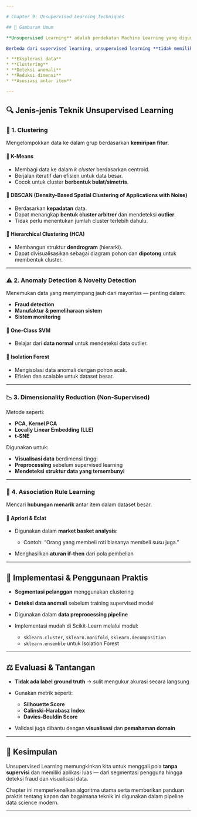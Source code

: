 ```yaml
---

# Chapter 9: Unsupervised Learning Techniques

## 🎯 Gambaran Umum

**Unsupervised Learning** adalah pendekatan Machine Learning yang digunakan untuk **menemukan pola, struktur, atau hubungan tersembunyi dalam data tanpa label**.

Berbeda dari supervised learning, unsupervised learning **tidak memiliki target output**, dan cocok untuk:

* **Eksplorasi data**
* **Clustering**
* **Deteksi anomali**
* **Reduksi dimensi**
* **Asosiasi antar item**

---
```


## 🔍 Jenis-jenis Teknik Unsupervised Learning

### 📌 1. Clustering

Mengelompokkan data ke dalam grup berdasarkan **kemiripan fitur**.

#### 🔹 K-Means

* Membagi data ke dalam *k cluster* berdasarkan centroid.
* Berjalan iteratif dan efisien untuk data besar.
* Cocok untuk cluster **berbentuk bulat/simetris**.

#### 🔹 DBSCAN (Density-Based Spatial Clustering of Applications with Noise)

* Berdasarkan **kepadatan** data.
* Dapat menangkap **bentuk cluster arbitrer** dan mendeteksi **outlier**.
* Tidak perlu menentukan jumlah cluster terlebih dahulu.

#### 🔹 Hierarchical Clustering (HCA)

* Membangun struktur **dendrogram** (hierarki).
* Dapat divisualisasikan sebagai diagram pohon dan **dipotong** untuk membentuk cluster.

---

### ⚠️ 2. Anomaly Detection & Novelty Detection

Menemukan data yang menyimpang jauh dari mayoritas — penting dalam:

* **Fraud detection**
* **Manufaktur & pemeliharaan sistem**
* **Sistem monitoring**

#### 🔹 One-Class SVM

* Belajar dari **data normal** untuk mendeteksi data outlier.

#### 🔹 Isolation Forest

* Mengisolasi data anomali dengan pohon acak.
* Efisien dan scalable untuk dataset besar.

---

### 📉 3. Dimensionality Reduction (Non-Supervised)

Metode seperti:

* **PCA**, **Kernel PCA**
* **Locally Linear Embedding (LLE)**
* **t-SNE**

Digunakan untuk:

* **Visualisasi data** berdimensi tinggi
* **Preprocessing** sebelum supervised learning
* **Mendeteksi struktur data yang tersembunyi**

---

### 🛒 4. Association Rule Learning

Mencari **hubungan menarik** antar item dalam dataset besar.

#### 🔹 Apriori & Eclat

* Digunakan dalam **market basket analysis**:

  * Contoh: “Orang yang membeli roti biasanya membeli susu juga.”
* Menghasilkan **aturan if-then** dari pola pembelian

---

## 🧪 Implementasi & Penggunaan Praktis

* **Segmentasi pelanggan** menggunakan clustering
* **Deteksi data anomali** sebelum training supervised model
* Digunakan dalam **data preprocessing pipeline**
* Implementasi mudah di Scikit-Learn melalui modul:

  * `sklearn.cluster`, `sklearn.manifold`, `sklearn.decomposition`
  * `sklearn.ensemble` untuk Isolation Forest

---

## ⚖️ Evaluasi & Tantangan

* **Tidak ada label ground truth** → sulit mengukur akurasi secara langsung
* Gunakan metrik seperti:

  * **Silhouette Score**
  * **Calinski-Harabasz Index**
  * **Davies-Bouldin Score**
* Validasi juga dibantu dengan **visualisasi** dan **pemahaman domain**

---

## 📌 Kesimpulan

Unsupervised Learning memungkinkan kita untuk menggali pola **tanpa supervisi** dan memiliki aplikasi luas — dari segmentasi pengguna hingga deteksi fraud dan visualisasi data.

Chapter ini memperkenalkan algoritma utama serta memberikan panduan praktis tentang kapan dan bagaimana teknik ini digunakan dalam pipeline data science modern.

---
